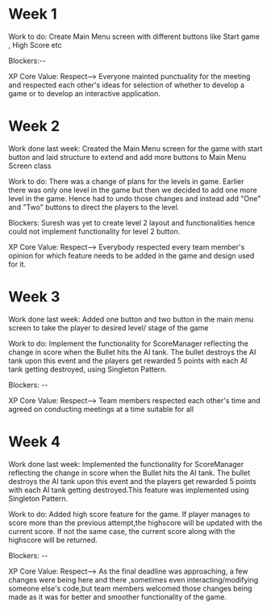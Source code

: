 # Week 1

Work to do: Create Main Menu screen with different buttons like Start game , High Score etc

Blockers:--

XP Core Value: Respect--> Everyone mainted punctuality for the meeting and respected each other's ideas for selection of whether to develop a game or to develop an interactive application.

# Week 2 

Work done last week: Created the Main Menu screen for the game with start button and laid structure to extend and add more buttons to Main Menu Screen class

Work to do: There was a change of plans for the levels in game. Earlier there was only one level in the game but then we decided to add one more level in the game. Hence had to undo those changes and instead add "One" and "Two" buttons to direct the players to the level.

Blockers: Suresh was yet to create level 2 layout and functionalities hence could not implement functionality for level 2 button.

XP Core Value:  Respect--> Everybody respected every team member's opinion for which feature needs to be added in the game and design used for it.

# Week 3

Work done last week: Added one button and two button in the main menu screen to take the player to desired level/ stage of the game

Work to do: Implement the functionality for ScoreManager reflecting the change in score when the Bullet hits the AI tank. The bullet destroys the AI tank upon this event and the players get rewarded 5 points with each AI tank getting destroyed, using Singleton Pattern.

Blockers: --

XP Core Value: Respect--> Team members respected each other's time and agreed on conducting meetings at a time suitable for all


# Week 4

Work done last week: Implemented the functionality for ScoreManager reflecting the change in score when the Bullet hits the AI tank. The bullet destroys the AI tank upon this event and the players get rewarded 5 points with each AI tank getting destroyed.This feature was implemented using Singleton Pattern.

Work to do: Added high score feature for the game. If player manages to score more than the previous attempt,the highscore will be updated with the current score. If not the same case, the current score along with the highscore will be returned.

Blockers: --

XP Core Value: Respect--> As the final deadline was approaching, a few changes were being here and there ,sometimes even interacting/modifying someone else's code,but team members welcomed those changes being made as it was for better and smoother functionality of the game.
